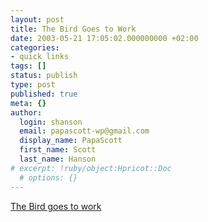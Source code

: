 ```yaml
---
layout: post
title: The Bird Goes to Work
date: 2003-05-21 17:05:02.000000000 +02:00
categories:
- quick links
tags: []
status: publish
type: post
published: true
meta: {}
author:
  login: shanson
  email: papascott-wp@gmail.com
  display_name: PapaScott
  first_name: Scott
  last_name: Hanson
# excerpt: !ruby/object:Hpricot::Doc
  # options: {}
---
```

<p><a title="Knock 'em dead, Shelley!" href="http://weblog.burningbird.net/fires/001226.htm">The Bird goes to work</a></p>
